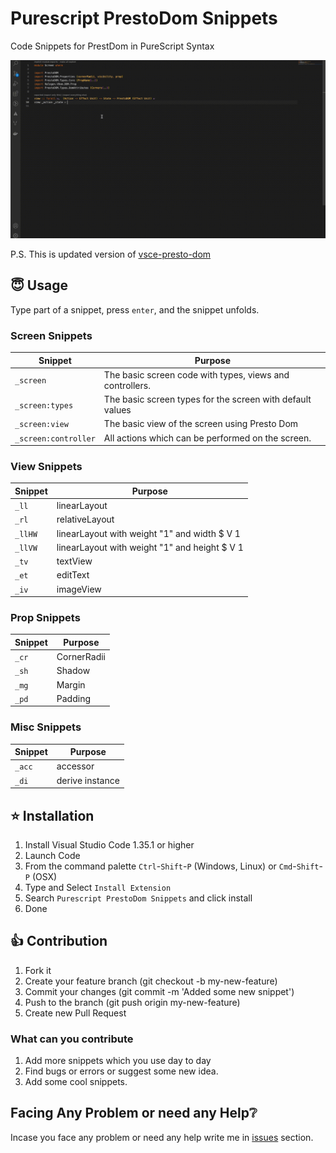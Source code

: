 # Purescript PrestoDom Snippets &nbsp; 

<!-- ![Downloads](https://marketplace.visualstudio.com/items?itemName=ShreyansJain.purescript-prestodom-snippets) -->

Code Snippets for PrestDom in PureScript Syntax

<img src="assets/PrestoDom.gif" width="800" />

P.S. This is updated version of [vsce-presto-dom](https://github.com/iarthstar/vsce-presto-dom)
## 😇  Usage

Type part of a snippet, press `enter`, and the snippet unfolds.

### Screen Snippets

| Snippet              | Purpose                                                     |
| -------------------- | ----------------------------------------------------------- |
| `_screen`            | The basic screen code with types, views and controllers.    |
| `_screen:types`      | The basic screen types for the screen with default values   |
| `_screen:view`       | The basic view of the screen using Presto Dom               |
| `_screen:controller` | All actions which can be performed on the screen.           |


### View Snippets

| Snippet              | Purpose                                            |
| -------------------- | -------------------------------------------------- |
| `_ll`                | linearLayout                                       |
| `_rl`                | relativeLayout                                     |
| `_llHW`              | linearLayout with weight "1" and width $ V 1       |
| `_llVW`              | linearLayout with weight "1" and height $ V 1      |
| `_tv`                | textView                                           |
| `_et`                | editText                                           |
| `_iv`                | imageView                                          |


### Prop Snippets

| Snippet              | Purpose                                            |
| -------------------- | -------------------------------------------------- |
| `_cr`                | CornerRadii                                        |
| `_sh`                | Shadow                                             |
| `_mg`                | Margin                                             |
| `_pd`                | Padding                                            |

### Misc Snippets

| Snippet              | Purpose                                            |
| -------------------- | -------------------------------------------------- |
| `_acc`               | accessor                                           |
| `_di`                | derive instance                                    |

## ⭐ Installation

1. Install Visual Studio Code 1.35.1 or higher
2. Launch Code
3. From the command palette `Ctrl`-`Shift`-`P` (Windows, Linux) or `Cmd`-`Shift`-`P` (OSX)
4. Type and Select `Install Extension`
5. Search `Purescript PrestoDom Snippets` and click install
6. Done

## 👍 Contribution
1. Fork it
2. Create your feature branch (git checkout -b my-new-feature)
3. Commit your changes (git commit -m 'Added some new snippet')
4. Push to the branch (git push origin my-new-feature)
5. Create new Pull Request

### What can you contribute
1. Add more snippets which you use day to day
2. Find bugs or errors or suggest some new idea.
3. Add some cool snippets.


## Facing Any Problem or need any Help:grey_question:
Incase you face any problem or need any help write me in [issues](https://github.com/Shreyans13/Purescript-PrestoDom-Snippets/issues) section. 
